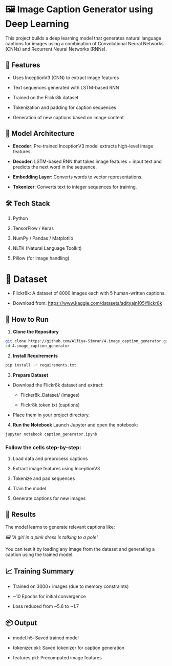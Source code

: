 # 🖼️ Image Caption Generator using Deep Learning
This project builds a deep learning model that generates natural language captions for images using a combination of Convolutional Neural Networks (CNNs) and Recurrent Neural Networks (RNNs).

## 📌 Features
- Uses InceptionV3 (CNN) to extract image features

- Text sequences generated with LSTM-based RNN

- Trained on the Flickr8k dataset

- Tokenization and padding for caption sequences

- Generation of new captions based on image content

## 🧠 Model Architecture
- **Encoder**: Pre-trained InceptionV3 model extracts high-level image features.

- **Decoder**: LSTM-based RNN that takes image features + input text and predicts the next word in the sequence.

- **Embedding Layer**: Converts words to vector representations.

- **Tokenizer**: Converts text to integer sequences for training.

## 🛠️ Tech Stack
1. Python

2. TensorFlow / Keras

3. NumPy / Pandas / Matplotlib

4. NLTK (Natural Language Toolkit)

5. Pillow (for image handling)

# 📁 Dataset
- Flickr8k: A dataset of 8000 images each with 5 human-written captions.

- Download from: https://www.kaggle.com/datasets/adityajn105/flickr8k

## 🚀 How to Run
1. **Clone the Repository**
```bash
git clone https://github.com/Alfiya-Simran/4.image_caption_generator.git
cd 4.image_caption_generator
```
2. **Install Requirements**
```bash
pip install -r requirements.txt
```
3. **Prepare Dataset**
- Download the Flickr8k dataset and extract:

  - Flicker8k_Dataset/ (images)

  - Flickr8k.token.txt (captions)

- Place them in your project directory.

4. **Run the Notebook**
Launch Jupyter and open the notebook:
```bash
jupyter notebook caption_generator.ipynb
```
### Follow the cells step-by-step:

1. Load data and preprocess captions

2. Extract image features using InceptionV3

3. Tokenize and pad sequences

4. Train the model

5. Generate captions for new images

## 🧪 Results
The model learns to generate relevant captions like:

_🖼️ "A girl in a pink dress is talking to a pole"_

You can test it by loading any image from the dataset and generating a caption using the trained model.

## 📈 Training Summary
- Trained on 3000+ images (due to memory constraints)

- ~10 Epochs for initial convergence

- Loss reduced from ~5.6 to ~1.7

## 📦 Output
- model.h5: Saved trained model

- tokenizer.pkl: Saved tokenizer for caption generation

- features.pkl: Precomputed image features


